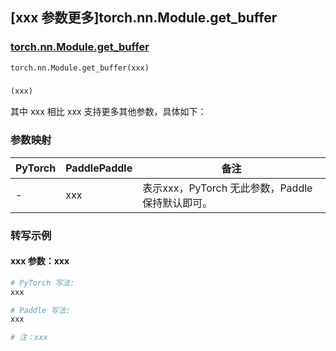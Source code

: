 ## [xxx 参数更多]torch.nn.Module.get_buffer

### [torch.nn.Module.get_buffer](https://pytorch.org/docs/stable/generated/torch.nn.Module.html#torch.nn.Module.get_buffer)

```python
torch.nn.Module.get_buffer(xxx)
```

### []()

```python
(xxx)
```

其中 xxx 相比 xxx 支持更多其他参数，具体如下：

### 参数映射

| PyTorch | PaddlePaddle | 备注 |
| ------- | ------------ | ---- |
|    -    |    xxx    | 表示xxx，PyTorch 无此参数，Paddle 保持默认即可。 |

### 转写示例

#### xxx 参数：xxx
``` python
# PyTorch 写法:
xxx

# Paddle 写法:
xxx

# 注：xxx
```
